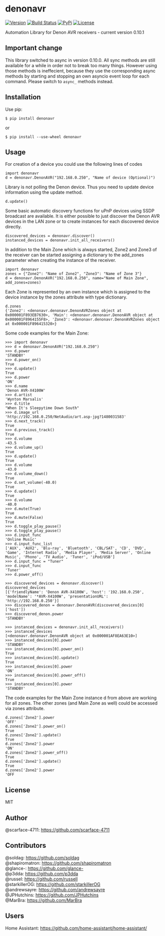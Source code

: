 # denonavr
[![Version](https://img.shields.io/badge/version-v0.10.1-orange.svg)](https://github.com/scarface-4711/denonavr)
[![Build Status](https://travis-ci.com/scarface-4711/denonavr.svg?branch=master)](https://travis-ci.com/scarface-4711/denonavr)
[![PyPi](https://img.shields.io/pypi/v/denonavr.svg)](https://pypi.org/project/denonavr)
[![License](https://img.shields.io/github/license/scarface-4711/denonavr.svg)](LICENSE)

Automation Library for Denon AVR receivers - current version 0.10.1

## Important change

This library switched to async in version 0.10.0.
All sync methods are still available for a while in order not to break too many things. However using those methods is ineffecient, because they use the corresponding async methods by starting and stopping an own asyncio event loop for each command. Please switch to `async_` methods instead.

## Installation

Use pip:

```$ pip install denonavr```

or 

```$ pip install --use-wheel denonavr```
  
## Usage

For creation of a device you could use the following lines of codes
```
import denonavr
d = denonavr.DenonAVR("192.168.0.250", "Name of device (Optional)")
```
Library is not polling the Denon device. Thus you need to update device information using the update method.
```
d.update()
```
Some basic automatic discovery functions for uPnP devices using SSDP broadcast are available.
It is either possible to just discover the Denon AVR devices in the LAN zone or to create instances for each discovered device directly.
```
discovered_devices = denonavr.discover()
instanced_devices = denonavr.init_all_receivers()
```

In addition to the Main Zone which is always started, Zone2 and Zone3 of the receiver can be started assigning a dictionary to the add_zones parameter when creating the instance of the receiver.
```
import denonavr
zones = {"Zone2": "Name of Zone2", "Zone3": "Name of Zone 3"}
d = denonavr.DenonAVR("192.168.0.250", name="Name of Main Zone", add_zones=zones)
```

Each Zone is represented by an own instance which is assigned to the device instance by the zones attribute with type dictionary.
```
d.zones
{'Zone2': <denonavr.denonavr.DenonAVRZones object at 0x000001F893EB7630>, 'Main': <denonavr.denonavr.DenonAVR object at 0x000001F8964155F8>, 'Zone3': <denonavr.denonavr.DenonAVRZones object at 0x000001F896415320>}
```

Some code examples for the Main Zone:
```
>>> import denonavr
>>> d = denonavr.DenonAVR("192.168.0.250")
>>> d.power
'STANDBY'
>>> d.power_on()
True
>>> d.update()
True
>>> d.power
'ON'
>>> d.name
'Denon AVR-X4100W'
>>> d.artist
'Wynton Marsalis'
>>> d.title
"When It's Sleepytime Down South"
>>> d.image_url
'http://192.168.0.250/NetAudio/art.asp-jpg?1480031583'
>>> d.next_track()
True
>>> d.previous_track()
True
>>> d.volume
-43.5
>>> d.volume_up()
True
>>> d.update()
True
>>> d.volume
-43.0
>>> d.volume_down()
True
>>> d.set_volume(-40.0)
True
>>> d.update()
True
>>> d.volume
-40.0
>>> d.mute(True)
True
>>> d.mute(False)
True
>>> d.toggle_play_pause()
>>> d.toggle_play_pause()
>>> d.input_func
'Online Music'
>>> d.input_func_list
['AUX', 'AUX2', 'Blu-ray', 'Bluetooth', 'CBL/SAT', 'CD', 'DVD', 'Game', 'Internet Radio', 'Media Player', 'Media Server', 'Online Music', 'Phono', 'TV Audio', 'Tuner', 'iPod/USB']
>>> d.input_func = "Tuner"
>>> d.input_func
'Tuner'
>>> d.power_off()

>>> discovered_devices = denonavr.discover()
discovered_devices
[{'friendlyName': 'Denon AVR-X4100W', 'host': '192.168.0.250', 'modelName': '*AVR-X4100W', 'presentationURL': 'http://192.168.0.250'}]
>>> discovered_denon = denonavr.DenonAVR(discovered_devices[0]['host'])
>>> discovered_denon.power
'STANDBY'

>>> instanced_devices = denonavr.init_all_receivers()
>>> instanced_devices
[<denonavr.denonavr.DenonAVR object at 0x000001AF8EA63E10>]
>>> instanced_devices[0].power
'STANDBY'
>>> instanced_devices[0].power_on()
True
>>> instanced_devices[0].update()
True
>>> instanced_devices[0].power
'ON'
>>> instanced_devices[0].power_off()
True
>>> instanced_devices[0].power
'STANDBY'
```

The code examples for the Main Zone instance d from above are working for all zones. The other zones (and Main Zone as well) could be accessed via zones attribute.
```
d.zones['Zone2'].power
'OFF'
d.zones['Zone2'].power_on()
True
d.zones['Zone2'].update()
True
d.zones['Zone2'].power
'ON'
d.zones['Zone2'].power_off()
True
d.zones['Zone2'].update()
True
d.zones['Zone2'].power
'OFF
```

## License
MIT

## Author
@scarface-4711: https://github.com/scarface-4711

## Contributors
@soldag: https://github.com/soldag  
@shapiromatron: https://github.com/shapiromatron  
@glance-: https://github.com/glance-  
@p3dda: https://github.com/p3dda  
@russel: https://github.com/russell  
@starkillerOG: https://github.com/starkillerOG  
@andrewsayre: https://github.com/andrewsayre  
@JPHutchins: https://github.com/JPHutchins  
@MarBra: https://github.com/MarBra  

## Users
Home Assistant: https://github.com/home-assistant/home-assistant/
